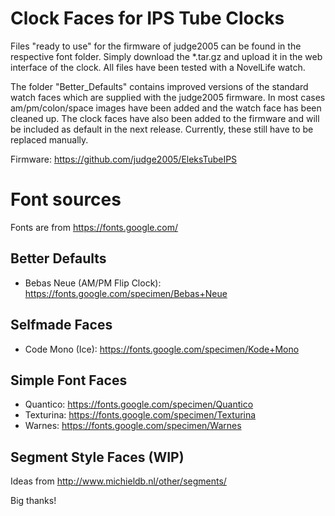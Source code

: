 # Clock Faces for IPS Tube Clocks

Files "ready to use" for the firmware of judge2005 can be found in the respective font folder. Simply download the *.tar.gz and upload it in the web interface of the clock. All files have been tested with a NovelLife watch.

The folder "Better_Defaults" contains improved versions of the standard watch faces which are supplied with the judge2005 firmware. In most cases am/pm/colon/space images have been added and the watch face has been cleaned up. The clock faces have also been added to the firmware and will be included as default in the next release. Currently, these still have to be replaced manually.

Firmware: https://github.com/judge2005/EleksTubeIPS

# Font sources
Fonts are from https://fonts.google.com/

## Better Defaults
* Bebas Neue (AM/PM Flip Clock): https://fonts.google.com/specimen/Bebas+Neue

## Selfmade Faces
* Code Mono (Ice): https://fonts.google.com/specimen/Kode+Mono

## Simple Font Faces
* Quantico: https://fonts.google.com/specimen/Quantico
* Texturina: https://fonts.google.com/specimen/Texturina
* Warnes: https://fonts.google.com/specimen/Warnes

## Segment Style Faces (WIP)
Ideas from http://www.michieldb.nl/other/segments/

Big thanks!
